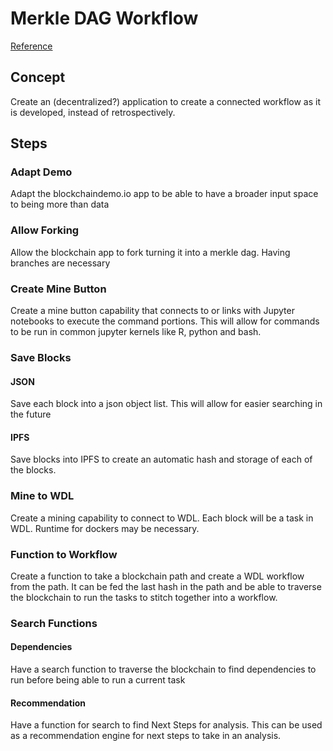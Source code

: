 # Merkle DAG Workflow
[Reference](https://blockchaindemo.io/)

## Concept

Create an (decentralized?) application to create a connected workflow as it is developed, instead of retrospectively.


## Steps


### Adapt Demo

Adapt the blockchaindemo.io app to be able to have a broader input space to being more than data


### Allow Forking

Allow the blockchain app to fork turning it into a merkle dag.  Having branches are necessary


### Create Mine Button

Create a mine button capability that connects to or links with Jupyter notebooks to execute the command portions.  This will allow for commands to be run in common jupyter kernels like R, python and bash.


### Save Blocks


#### JSON

Save each block into a json object list.  This will allow for easier searching in the future


#### IPFS

Save blocks into IPFS to create an automatic hash and storage of each of the blocks.


### Mine to WDL

Create a mining capability to connect to WDL.  Each block will be a task in WDL.  Runtime for dockers may be necessary.


### Function to Workflow

Create a function to take a blockchain path and create a WDL workflow from the path.  It can be fed the last hash in the path and be able to traverse the blockchain to run the tasks to stitch together into a workflow.


### Search Functions


#### Dependencies

Have a search function to traverse the blockchain to find dependencies to run before being able to run a current task


#### Recommendation

Have a function for search to find Next Steps for analysis.  This can be used as a recommendation engine for next steps to take in an analysis.
